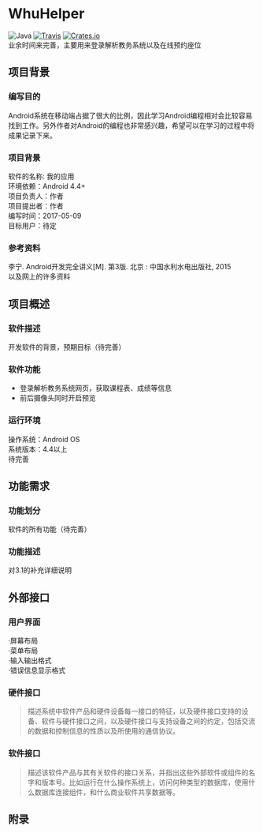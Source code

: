 # WhuHelper  
![Java](https://img.shields.io/badge/language-Java-orange.svg)  [![Travis](https://img.shields.io/travis/rust-lang/rust.svg)]() [![Crates.io](https://img.shields.io/crates/l/rustc-serialize.svg)]()  
业余时间来完善，主要用来登录解析教务系统以及在线预约座位    
## 项目背景  
### 编写目的  
  Android系统在移动端占据了很大的比例，因此学习Android编程相对会比较容易找到工作。另外作者对Android的编程也非常感兴趣，希望可以在学习的过程中将成果记录下来。  
### 项目背景  
  软件的名称: 我的应用  
  环境依赖：Android 4.4+  
  项目负责人：作者  
  项目提出者：作者  
  编写时间：2017-05-09  
  目标用户：待定  
### 参考资料  
  李宁.  Android开发完全讲义[M]. 第3版.  北京 : 中国水利水电出版社, 2015  
  以及网上的许多资料  
## 项目概述  
### 软件描述  
  开发软件的背景，预期目标（待完善）  
### 软件功能  

  * 登录解析教务系统网页，获取课程表、成绩等信息
  * 前后摄像头同时开启预览
  
### 运行环境  
  操作系统：Android OS  
  系统版本：4.4以上  
  待完善  
## 功能需求  
### 功能划分  
  软件的所有功能（待完善）  
### 功能描述  
  对3.1的补充详细说明  
## 外部接口  
### 用户界面  
  ·屏幕布局  
  ·菜单布局  
  ·输入输出格式  
  ·错误信息显示格式  
### 硬件接口  
  >描述系统中软件产品和硬件设备每一接口的特征，以及硬件接口支持的设备、软件与硬件接口之间，以及硬件接口与支持设备之间的约定，包括交流的数据和控制信息的性质以及所使用的通信协议。  
### 软件接口  
  >描述该软件产品与其有关软件的接口关系，并指出这些外部软件或组件的名字和版本号。比如运行在什么操作系统上，访问何种类型的数据库，使用什么数据库连接组件，和什么商业软件共享数据等。  
## 附录  

